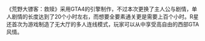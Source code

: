 《荒野大镖客：救赎》采用GTA4的引擎制作，不过本次更换了主人公与剧情，单人剧情的长度达到了20个小时左右，而想要全要素通关更是需要上百个小时。R星还首次为游戏制造了无大厅的多人连线模式，玩家可以从中享受高自由的西部GTA风情。

